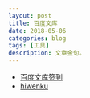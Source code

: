 ```yaml
---
layout: post
title: 百度文库
date: 2018-05-06
categories: blog
tags: [工具]
description: 文章金句。
---
```



- [百度文库签到](https://wenku.baidu.com/task/browse/daily)
- [hiwenku](http://www.hiwenku.com/#)
